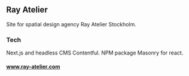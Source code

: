 ## Ray Atelier

Site for spatial design agency Ray Atelier Stockholm.

### Tech

Next.js and headless CMS Contentful. NPM package Masonry for react.

#### www.ray-atelier.com
